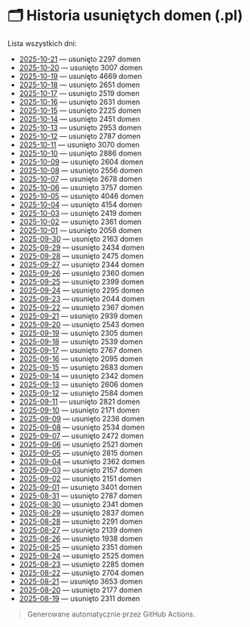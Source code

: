 # 🗂️ Historia usuniętych domen (.pl)

Lista wszystkich dni:

- [2025-10-21](days/2025-10-21.md) — usunięto 2297 domen
- [2025-10-20](days/2025-10-20.md) — usunięto 3007 domen
- [2025-10-19](days/2025-10-19.md) — usunięto 4669 domen
- [2025-10-18](days/2025-10-18.md) — usunięto 2651 domen
- [2025-10-17](days/2025-10-17.md) — usunięto 2519 domen
- [2025-10-16](days/2025-10-16.md) — usunięto 2631 domen
- [2025-10-15](days/2025-10-15.md) — usunięto 2225 domen
- [2025-10-14](days/2025-10-14.md) — usunięto 2451 domen
- [2025-10-13](days/2025-10-13.md) — usunięto 2953 domen
- [2025-10-12](days/2025-10-12.md) — usunięto 2787 domen
- [2025-10-11](days/2025-10-11.md) — usunięto 3070 domen
- [2025-10-10](days/2025-10-10.md) — usunięto 2886 domen
- [2025-10-09](days/2025-10-09.md) — usunięto 2604 domen
- [2025-10-08](days/2025-10-08.md) — usunięto 2556 domen
- [2025-10-07](days/2025-10-07.md) — usunięto 2678 domen
- [2025-10-06](days/2025-10-06.md) — usunięto 3757 domen
- [2025-10-05](days/2025-10-05.md) — usunięto 4046 domen
- [2025-10-04](days/2025-10-04.md) — usunięto 4154 domen
- [2025-10-03](days/2025-10-03.md) — usunięto 2419 domen
- [2025-10-02](days/2025-10-02.md) — usunięto 2361 domen
- [2025-10-01](days/2025-10-01.md) — usunięto 2058 domen
- [2025-09-30](days/2025-09-30.md) — usunięto 2163 domen
- [2025-09-29](days/2025-09-29.md) — usunięto 2434 domen
- [2025-09-28](days/2025-09-28.md) — usunięto 2475 domen
- [2025-09-27](days/2025-09-27.md) — usunięto 2344 domen
- [2025-09-26](days/2025-09-26.md) — usunięto 2360 domen
- [2025-09-25](days/2025-09-25.md) — usunięto 2399 domen
- [2025-09-24](days/2025-09-24.md) — usunięto 2295 domen
- [2025-09-23](days/2025-09-23.md) — usunięto 2044 domen
- [2025-09-22](days/2025-09-22.md) — usunięto 2367 domen
- [2025-09-21](days/2025-09-21.md) — usunięto 2939 domen
- [2025-09-20](days/2025-09-20.md) — usunięto 2543 domen
- [2025-09-19](days/2025-09-19.md) — usunięto 2305 domen
- [2025-09-18](days/2025-09-18.md) — usunięto 2539 domen
- [2025-09-17](days/2025-09-17.md) — usunięto 2767 domen
- [2025-09-16](days/2025-09-16.md) — usunięto 2095 domen
- [2025-09-15](days/2025-09-15.md) — usunięto 2683 domen
- [2025-09-14](days/2025-09-14.md) — usunięto 2342 domen
- [2025-09-13](days/2025-09-13.md) — usunięto 2606 domen
- [2025-09-12](days/2025-09-12.md) — usunięto 2584 domen
- [2025-09-11](days/2025-09-11.md) — usunięto 2821 domen
- [2025-09-10](days/2025-09-10.md) — usunięto 2171 domen
- [2025-09-09](days/2025-09-09.md) — usunięto 2236 domen
- [2025-09-08](days/2025-09-08.md) — usunięto 2534 domen
- [2025-09-07](days/2025-09-07.md) — usunięto 2472 domen
- [2025-09-06](days/2025-09-06.md) — usunięto 2521 domen
- [2025-09-05](days/2025-09-05.md) — usunięto 2815 domen
- [2025-09-04](days/2025-09-04.md) — usunięto 2362 domen
- [2025-09-03](days/2025-09-03.md) — usunięto 2157 domen
- [2025-09-02](days/2025-09-02.md) — usunięto 2151 domen
- [2025-09-01](days/2025-09-01.md) — usunięto 3401 domen
- [2025-08-31](days/2025-08-31.md) — usunięto 2787 domen
- [2025-08-30](days/2025-08-30.md) — usunięto 2341 domen
- [2025-08-29](days/2025-08-29.md) — usunięto 2837 domen
- [2025-08-28](days/2025-08-28.md) — usunięto 2291 domen
- [2025-08-27](days/2025-08-27.md) — usunięto 2139 domen
- [2025-08-26](days/2025-08-26.md) — usunięto 1938 domen
- [2025-08-25](days/2025-08-25.md) — usunięto 2351 domen
- [2025-08-24](days/2025-08-24.md) — usunięto 2525 domen
- [2025-08-23](days/2025-08-23.md) — usunięto 2285 domen
- [2025-08-22](days/2025-08-22.md) — usunięto 2704 domen
- [2025-08-21](days/2025-08-21.md) — usunięto 3653 domen
- [2025-08-20](days/2025-08-20.md) — usunięto 2177 domen
- [2025-08-19](days/2025-08-19.md) — usunięto 2311 domen

> Generowane automatycznie przez GitHub Actions.
